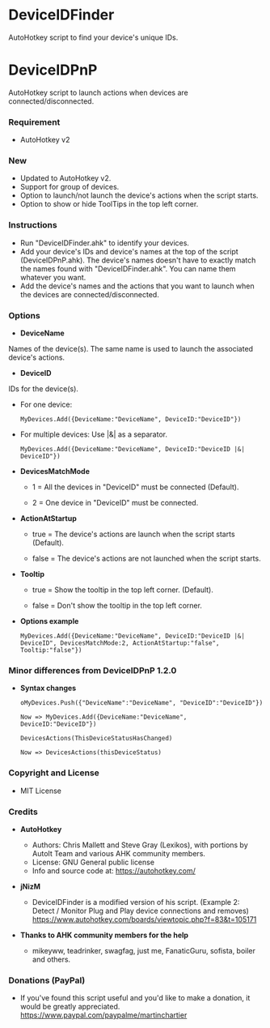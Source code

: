 # DeviceIDFinder
AutoHotkey script to find your device's unique IDs.

# DeviceIDPnP
AutoHotkey script to launch actions when devices are connected/disconnected.

### Requirement
* AutoHotkey v2

### New
* Updated to AutoHotkey v2.
* Support for group of devices.
* Option to launch/not launch the device's actions when the script starts.
* Option to show or hide ToolTips in the top left corner.

### Instructions

* Run "DeviceIDFinder.ahk" to identify your devices.
* Add your device's IDs and device's names at the top of the script (DeviceIDPnP.ahk). The device's names doesn't have to exactly match the names found with "DeviceIDFinder.ahk". You can name them whatever you want.
* Add the device's names and the actions that you want to launch when the devices are connected/disconnected.

### Options

* **DeviceName**

Names of the device(s). The same name is used to launch the associated device's actions.

* **DeviceID**

IDs for the device(s).

  - For one device:

        MyDevices.Add({DeviceName:"DeviceName", DeviceID:"DeviceID"})
        
  - For multiple devices: Use |&| as a separator.

        MyDevices.Add({DeviceName:"DeviceName", DeviceID:"DeviceID |&| DeviceID"})

* **DevicesMatchMode**

  - 1 = All the devices in "DeviceID" must be connected (Default).

  - 2 = One device in "DeviceID" must be connected.

* **ActionAtStartup**

  - true = The device's actions are launch when the script starts (Default). 

  - false = The device's actions are not launched when the script starts.

* **Tooltip**

  - true = Show the tooltip in the top left corner. (Default). 

  - false = Don't show the tooltip in the top left corner.

* **Options example**
    
      MyDevices.Add({DeviceName:"DeviceName", DeviceID:"DeviceID |&| DeviceID", DevicesMatchMode:2, ActionAtStartup:"false", Tooltip:"false"})

### Minor differences from DeviceIDPnP 1.2.0

* **Syntax changes**

      oMyDevices.Push({"DeviceName":"DeviceName", "DeviceID":"DeviceID"}) 
       
      Now => MyDevices.Add({DeviceName:"DeviceName", DeviceID:"DeviceID"})

      DevicesActions(ThisDeviceStatusHasChanged) 

      Now => DevicesActions(thisDeviceStatus)
  
### Copyright and License
  - MIT License

### Credits
* **AutoHotkey**
  - Authors: Chris Mallett and Steve Gray (Lexikos), with portions by AutoIt Team and various AHK community members.
  - License: GNU General public license
  - Info and source code at: https://autohotkey.com/
* **jNizM**
  - DeviceIDFinder is a modified version of his script. (Example 2: Detect / Monitor Plug and Play device connections and removes)
    https://www.autohotkey.com/boards/viewtopic.php?f=83&t=105171

* **Thanks to AHK community members for the help**
  - mikeyww, teadrinker, swagfag, just me, FanaticGuru, sofista, boiler and others.

### Donations (PayPal)
  - If you've found this script useful and you'd like to make a donation, it would be greatly appreciated.
    https://www.paypal.com/paypalme/martinchartier

